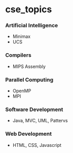 # cse_topics
### Artificial Intelligence
* Minimax
* UCS
### Compilers
* MIPS Assembly
### Parallel Computing
* OpenMP
* MPI
### Software Development
* Java, MVC, UML, Patterνs
### Web Development
* HTML, CSS, Javascript

